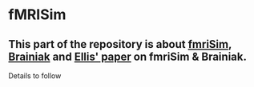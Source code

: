 # fMRISim
## This part of the repository is about [fmriSim](https://github.com/brainiak/brainiak/blob/master/brainiak/utils/fmrisim.py), [Brainiak](https://github.com/brainiak/brainiak) and [Ellis' paper](https://www.biorxiv.org/content/10.1101/532424v2) on fmriSim & Brainiak.

Details to follow
